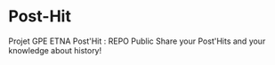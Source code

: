 # Post-Hit

Projet GPE ETNA Post'Hit : REPO Public
Share your Post'Hits and your knowledge about history!
